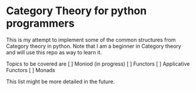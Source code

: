 # Category Theory for python programmers

This is my attempt to implement some of the common structures from Category theory in python. Note that I am a beginner in Category theory and will use this repo as way to learn it. 

Topics to be covered are
[ ] Moniod (in progress)
[ ] Functors
[ ] Applicative Functors
[ ] Monads

This list might be more detailed in the future.